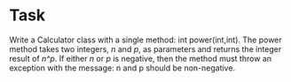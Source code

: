﻿# Task
Write a Calculator class with a single method: int power(int,int). The power method takes two integers, *n* and *p*, as parameters and returns the integer result of *n^p*. If either *n* or *p* is negative, then the method must throw an exception with the message: n and p should be non-negative.
